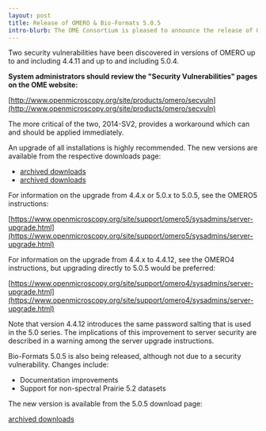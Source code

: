```yaml
---
layout: post
title: Release of OMERO & Bio-Formats 5.0.5
intro-blurb: The OME Consortium is pleased to announce the release of OMERO & Bio-Formats 5.0.5
---
```

Two security vulnerabilities have been discovered in versions of OMERO up to and including 4.4.11
and up to and including 5.0.4.

**System administrators should review the "Security Vulnerabilities"
pages on the OME website:**

[http://www.openmicroscopy.org/site/products/omero/secvuln](http://www.openmicroscopy.org/site/products/omero/secvuln)

The more critical of the two, 2014-SV2, provides a workaround which can and should be applied immediately.



An upgrade of all installations is highly recommended. The new versions are available from the
respective downloads page:

 - [archived downloads](http://downloads.openmicroscopy.org/omero/5.0.5/)
 - [archived downloads](http://downloads.openmicroscopy.org/omero/4.4.12/)

For information on the upgrade from 4.4.x or 5.0.x to 5.0.5, see the OMERO5 instructions:

[https://www.openmicroscopy.org/site/support/omero5/sysadmins/server-upgrade.html](https://www.openmicroscopy.org/site/support/omero5/sysadmins/server-upgrade.html)

For information on the upgrade from 4.4.x to 4.4.12, see the OMERO4 instructions, but upgrading
directly to 5.0.5 would be preferred:

[https://www.openmicroscopy.org/site/support/omero4/sysadmins/server-upgrade.html](https://www.openmicroscopy.org/site/support/omero4/sysadmins/server-upgrade.html)

Note that version 4.4.12 introduces the same password salting that is used in the 5.0 series.
The implications of this improvement to server security are described in a warning among the
server upgrade instructions.



Bio-Formats 5.0.5 is also being released, although not due to a security vulnerability.
Changes include:

 - Documentation improvements
 - Support for non-spectral Prairie 5.2 datasets

The new version is available from the 5.0.5 download page:

[archived downloads](http://downloads.openmicroscopy.org/bio-formats/5.0.5/)
